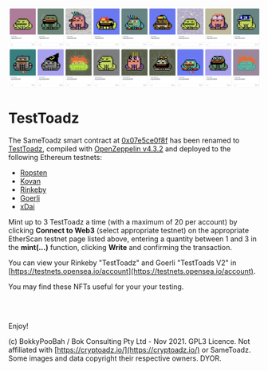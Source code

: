 <kbd><img src="images/TestToadz.png" /></kbd>

# TestToadz

The SameToadz smart contract at [0x07e5ce0f8f](https://etherscan.io/address/0x07e5ce0f8fa46031a1dcc8cb2530f0a52019830d#code) has been renamed to [TestToadz](contracts/TestToadz.sol), compiled with [OpenZeppelin v4.3.2](https://github.com/OpenZeppelin/openzeppelin-contracts/releases/tag/v4.3.2) and deployed to the following Ethereum testnets:

* [Ropsten](https://ropsten.etherscan.io/address/0xd000f000aa1f8accbd5815056ea32a54777b2fc4#writeContract)
* [Kovan](https://kovan.etherscan.io/address/0xd000f000aa1f8accbd5815056ea32a54777b2fc4#writeContract)
* [Rinkeby](https://rinkeby.etherscan.io/address/0xd000f000aa1f8accbd5815056ea32a54777b2fc4#writeContract)
* [Goerli](https://goerli.etherscan.io/address/0xd000f000aa1f8accbd5815056ea32a54777b2fc4#writeContract)
* [xDai](https://blockscout.com/xdai/mainnet/address/0xD000F000Aa1F8accbd5815056Ea32A54777b2Fc4/contracts)

Mint up to 3 TestToadz a time (with a maximum of 20 per account) by clicking **Connect to Web3** (select appropriate testnet) on the appropriate EtherScan testnet page listed above, entering a quantity between 1 and 3 in the **mint(...)** function, clicking **Write** and confirming the transaction.

You can view your Rinkeby "TestToadz" and Goerli "TestToads V2" in [https://testnets.opensea.io/account](https://testnets.opensea.io/account).

You may find these NFTs useful for your your testing.

<br />

<br />

Enjoy!

(c) BokkyPooBah / Bok Consulting Pty Ltd - Nov 2021. GPL3 Licence. Not affiliated with [https://cryptoadz.io/](https://cryptoadz.io/) or SameToadz. Some images and data copyright their respective owners. DYOR.
